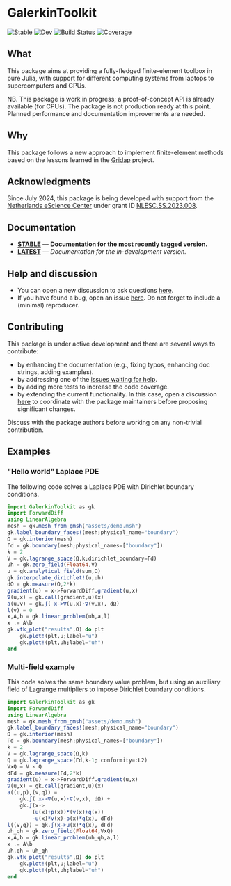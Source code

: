# GalerkinToolkit

[![Stable](https://img.shields.io/badge/docs-stable-blue.svg)](https://fverdugo.github.io/GalerkinToolkit.jl/stable/)
[![Dev](https://img.shields.io/badge/docs-dev-blue.svg)](https://fverdugo.github.io/GalerkinToolkit.jl/dev/)
[![Build Status](https://github.com/fverdugo/GalerkinToolkit.jl/actions/workflows/CI.yml/badge.svg?branch=main)](https://github.com/fverdugo/GalerkinToolkit.jl/actions/workflows/CI.yml?query=branch%3Amain)
[![Coverage](https://codecov.io/gh/fverdugo/GalerkinToolkit.jl/branch/main/graph/badge.svg)](https://codecov.io/gh/fverdugo/GalerkinToolkit.jl)

## What

This package aims at providing a fully-fledged finite-element toolbox in pure Julia, with support for different computing systems from laptops to supercomputers and GPUs.  

NB. This package is work in progress; a proof-of-concept API is already available (for CPUs). The package is not production ready at this point. Planned performance and documentation improvements are needed.

## Why

This package follows a new approach to implement finite-element methods based on the lessons learned in the [Gridap](https://github.com/gridap/Gridap.jl) project.

## Acknowledgments

Since July 2024, this package is being developed with support from the [Netherlands eScience Center](https://www.esciencecenter.nl/) under grant ID [NLESC.SS.2023.008](https://research-software-directory.org/projects/hp2sim).

## Documentation

- [**STABLE**](https://fverdugo.github.io/GalerkinToolkit.jl/stable) &mdash; **Documentation for the most recently tagged version.**
- [**LATEST**](https://fverdugo.github.io/GalerkinToolkit.jl/dev) &mdash; *Documentation for the in-development version.*

## Help and discussion

- You can open a new discussion to ask questions [here](https://github.com/fverdugo/GalerkinToolkit.jl/discussions).
- If you have found a bug, open an issue [here](https://github.com/fverdugo/GalerkinToolkit.jl/issues). Do not forget to include a (minimal) reproducer.

## Contributing

This package is under active development and there are several ways to contribute:

- by enhancing the documentation (e.g., fixing typos, enhancing doc strings, adding examples).
- by addressing one of the [issues waiting for help](https://github.com/fverdugo/GalerkinToolkit.jl/labels/help%20wanted).
- by adding more tests to increase the code coverage.
- by extending the current functionality. In this case, open a discussion [here](https://github.com/fverdugo/GalerkinToolkit.jl/discussions) to coordinate with the package maintainers before proposing significant changes.

Discuss with the package authors before working on any non-trivial contribution.

## Examples

### "Hello world" Laplace PDE

The following code solves a Laplace PDE with Dirichlet boundary conditions.

```julia
import GalerkinToolkit as gk
import ForwardDiff
using LinearAlgebra
mesh = gk.mesh_from_gmsh("assets/demo.msh")
gk.label_boundary_faces!(mesh;physical_name="boundary")
Ω = gk.interior(mesh)
Γd = gk.boundary(mesh;physical_names=["boundary"])
k = 2
V = gk.lagrange_space(Ω,k;dirichlet_boundary=Γd)
uh = gk.zero_field(Float64,V)
u = gk.analytical_field(sum,Ω)
gk.interpolate_dirichlet!(u,uh)
dΩ = gk.measure(Ω,2*k)
gradient(u) = x->ForwardDiff.gradient(u,x)
∇(u,x) = gk.call(gradient,u)(x)
a(u,v) = gk.∫( x->∇(u,x)⋅∇(v,x), dΩ)
l(v) = 0
x,A,b = gk.linear_problem(uh,a,l)
x .= A\b
gk.vtk_plot("results",Ω) do plt
    gk.plot!(plt,u;label="u")
    gk.plot!(plt,uh;label="uh")
end
```

### Multi-field example

This code solves the same boundary value problem, but using an auxiliary field of Lagrange
multipliers to impose Dirichlet boundary conditions.

```julia
import GalerkinToolkit as gk
import ForwardDiff
using LinearAlgebra
mesh = gk.mesh_from_gmsh("assets/demo.msh")
gk.label_boundary_faces!(mesh;physical_name="boundary")
Ω = gk.interior(mesh)
Γd = gk.boundary(mesh;physical_names=["boundary"])
k = 2
V = gk.lagrange_space(Ω,k)
Q = gk.lagrange_space(Γd,k-1; conformity=:L2)
VxQ = V × Q
dΓd = gk.measure(Γd,2*k)
gradient(u) = x->ForwardDiff.gradient(u,x)
∇(u,x) = gk.call(gradient,u)(x)
a((u,p),(v,q)) =
    gk.∫( x->∇(u,x)⋅∇(v,x), dΩ) +
    gk.∫(x->
        (u(x)+p(x))*(v(x)+q(x))
        -u(x)*v(x)-p(x)*q(x), dΓd)
l((v,q)) = gk.∫(x->u(x)*q(x), dΓd)
uh_qh = gk.zero_field(Float64,VxQ)
x,A,b = gk.linear_problem(uh_qh,a,l)
x .= A\b
uh,qh = uh_qh
gk.vtk_plot("results",Ω) do plt
    gk.plot!(plt,u;label="u")
    gk.plot!(plt,uh;label="uh")
end
```

